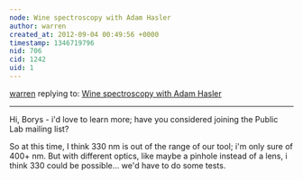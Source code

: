 ```yaml
---
node: Wine spectroscopy with Adam Hasler
author: warren
created_at: 2012-09-04 00:49:56 +0000
timestamp: 1346719796
nid: 706
cid: 1242
uid: 1
---
```




[warren](../profile/warren) replying to: [Wine spectroscopy with Adam Hasler](../notes/warren/1-19-2012/wine-spectroscopy-adam-hasler)

----
Hi, Borys - i'd love to learn more; have you considered joining the Public Lab mailing list?

So at this time, I think 330 nm is out  of the range of our tool; i'm only sure of 400+ nm. But with different optics, like maybe a pinhole instead of a lens, i think 330 could be possible... we'd have to do some tests.